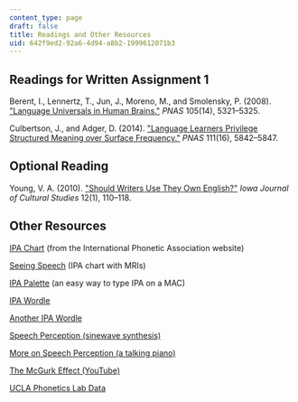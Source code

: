 ```yaml
---
content_type: page
draft: false
title: Readings and Other Resources
uid: 642f9ed2-92a6-4d94-a8b2-1999612071b3
---
```

## Readings for Written Assignment 1

Berent, I., Lennertz, T., Jun, J., Moreno, M., and Smolensky, P. (2008). ["Language Universals in Human Brains."](https://www.pnas.org/doi/10.1073/pnas.0801469105) *PNAS* 105(14), 5321–5325.

Culbertson, J., and Adger, D. (2014). ["Language Learners Privilege Structured Meaning over Surface Frequency."](https://www.pnas.org/doi/10.1073/pnas.1320525111) *PNAS* 111(16), 5842–5847.

## Optional Reading

Young, V. A. (2010). ["Should Writers Use They Own English?"](https://pubs.lib.uiowa.edu/ijcs/article/id/29866/) *Iowa Journal of Cultural Studies* 12(1), 110–118.

## Other Resources

[IPA Chart](https://www.internationalphoneticassociation.org/IPAcharts/inter_chart_2018/IPA_2018.html) (from the International Phonetic Association website)

[Seeing Speech](https://www.seeingspeech.ac.uk/ipa-charts/) (IPA chart with MRIs)

[IPA Palette](https://www.blugs.com/IPAPalette/) (an easy way to type IPA on a MAC)

[IPA Wordle](https://manishearth.github.io/ipadle/?fbclid=IwAR3i7eP3JxLqsIMP3rbSOkgaw3UMwLdL_JwCMzW7Kx4JDZ3LcVjfb5NoF3E)

[Another IPA Wordle](https://heardle.glitch.me/?fbclid=IwAR23TCWW0pyYZ8UYxDILHxcNy8jJkzvrX8yw5DhRdnlndn2R0SC1GijBCzk)

[Speech Perception (sinewave synthesis)](https://haskinslabs.org/research/features-and-demos/sinewave-synthesis)

[More on Speech Perception (a talking piano)](https://www.futilitycloset.com/2021/11/07/key-testimony/)

[The McGurk Effect (YouTube)](https://www.youtube.com/watch?v=aFPtc8BVdJk)

[UCLA Phonetics Lab Data](http://www.phonetics.ucla.edu/index/sounds.html)